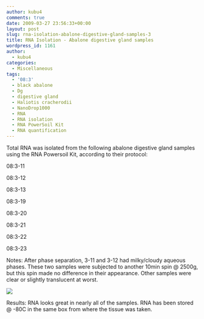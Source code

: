 ```yaml
---
author: kubu4
comments: true
date: 2009-03-27 23:56:33+00:00
layout: post
slug: rna-isolation-abalone-digestive-gland-samples-3
title: RNA Isolation - Abalone digestive gland samples
wordpress_id: 1161
author:
  - kubu4
categories:
  - Miscellaneous
tags:
  - '08:3'
  - black abalone
  - Dg
  - digestive gland
  - Haliotis cracherodii
  - NanoDrop1000
  - RNA
  - RNA isolation
  - RNA PowerSoil Kit
  - RNA quantification
---
```


Total RNA was isolated from the following abalone digestive gland samples using the RNA Powersoil Kit, according to their protocol:

08:3-11

08:3-12

08:3-13

08:3-19

08:3-20

08:3-21

08:3-22

08:3-23

Notes: After phase separation, 3-11 and 3-12 had milky/cloudy aqueous phases. These two samples were subjected to another 10min spin @ 2500g, but this spin made no difference in their appearance. Other samples were clear or slightly translucent at worst.

![](https://eagle.fish.washington.edu/Arabidopsis/RNA%20Spec%20Readings/20090330%20RNA%20SJW.jpg)

Results: RNA looks great in nearly all of the samples. RNA has been stored @ -80C in the same box from where the tissue was taken.
